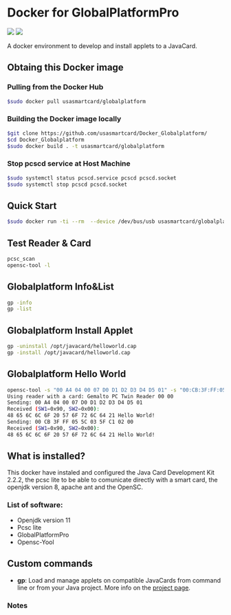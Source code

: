 # Docker for GlobalPlatformPro

[![](https://images.microbadger.com/badges/version/cirne/javacard-great-again.svg)](https://microbadger.com/images/cirne/javacard-great-again "Get your own version badge on microbadger.com")
[![](https://images.microbadger.com/badges/image/cirne/javacard-great-again.svg)](https://microbadger.com/images/cirne/javacard-great-again "Get your own image badge on microbadger.com")

A docker environment to develop and install applets to a JavaCard.

## Obtaing this Docker image
### Pulling from the Docker Hub
```bash
$sudo docker pull usasmartcard/globalplatform
```
### Building the Docker image locally
```bash
$git clone https://github.com/usasmartcard/Docker_Globalplatform/
$cd Docker_Globalplatform
$sudo docker build . -t usasmartcard/globalplatform
```
### Stop pcscd service at Host Machine
```bash
$sudo systemctl status pcscd.service pcscd pcscd.socket
$sudo systemctl stop pcscd pcscd.socket
```
## Quick Start
```bash
$sudo docker run -ti --rm  --device /dev/bus/usb usasmartcard/globalplatform
```
## Test Reader & Card
```bash
pcsc_scan
opensc-tool -l
```
## Globalplatform Info&List
```bash
gp -info
gp -list
```
## Globalplatform Install Applet
```bash
gp -uninstall /opt/javacard/helloworld.cap
gp -install /opt/javacard/helloworld.cap
```
## Globalplatform Hello World
```bash
opensc-tool -s "00 A4 04 00 07 D0 D1 D2 D3 D4 D5 01" -s "00:CB:3F:FF:05:5C:03:5F:C1:02:00"
Using reader with a card: Gemalto PC Twin Reader 00 00
Sending: 00 A4 04 00 07 D0 D1 D2 D3 D4 D5 01
Received (SW1=0x90, SW2=0x00):
48 65 6C 6C 6F 20 57 6F 72 6C 64 21 Hello World!
Sending: 00 CB 3F FF 05 5C 03 5F C1 02 00
Received (SW1=0x90, SW2=0x00):
48 65 6C 6C 6F 20 57 6F 72 6C 64 21 Hello World!
```
## What is installed?
This docker have instaled and configured the Java Card Development Kit 2.2.2, the pcsc lite to be able to comunicate directly with a smart card, the openjdk version 8, apache ant and the OpenSC.
### List of software:
* Openjdk version 11
* Pcsc lite
* GlobalPlatformPro
* Opensc-Yool

## Custom commands

* **gp**: Load and manage applets on compatible JavaCards from command line or from your Java project. More info on the [project page](https://github.com/martinpaljak/GlobalPlatformPro).



### Notes

